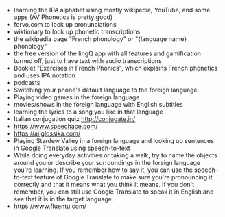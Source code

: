 - learning the IPA alphabet using mostly wikipedia, YouTube, and some apps (AV Phonetics is pretty good)
- forvo.com to look up pronunciations
- wiktionary to look up phonetic transcriptions
- the wikipedia page "French phonology" or "{language name} phonology"
- the free version of the lingQ app with all features and gamification turned off, just to have text with audio transcriptions
- Booklet "Exercises in French Phonics", which explains French phonetics and uses IPA notation
- podcasts
- Switching your phone's default language to the foreign language
- Playing video games in the foreign language
- movies/shows in the foreign language with English subtitles
- learning the lyrics to a song you like in that language
- Italian conjugation quiz http://conjugate.in/
- https://www.speechace.com/
- https://ai.glossika.com/
- Playing Stardew Valley in a foreign language and looking up sentences in Google Translate using speech-to-text
- While doing everyday activities or taking a walk, try to name the objects around you or describe your surroundings in the foreign language you're learning. If you remember how to say it, you can use the speech-to-text feature of Google Translate to make sure you're pronouncing it correctly and that it means what you think it means. If you don't remember, you can still use Google Translate to speak it in English and see that it is in the target language.
- https://www.fluentu.com/
